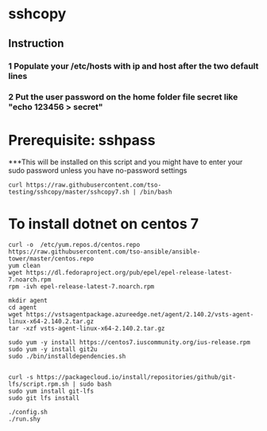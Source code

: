 # sshcopy

## Instruction
### 1 Populate your /etc/hosts with ip and host after the two default lines
### 2 Put the user password on the home folder file secret like "echo 123456 > secret"

# Prerequisite:  sshpass
***This will be installed on this script and you might have to enter your sudo password unless you have no-password settings

```
curl https://raw.githubusercontent.com/tso-testing/sshcopy/master/sshcopy7.sh | /bin/bash
```



# To install dotnet on centos 7 
```
curl -o  /etc/yum.repos.d/centos.repo https://raw.githubusercontent.com/tso-ansible/ansible-tower/master/centos.repo
yum clean
wget https://dl.fedoraproject.org/pub/epel/epel-release-latest-7.noarch.rpm
rpm -ivh epel-release-latest-7.noarch.rpm 

mkdir agent
cd agent
wget https://vstsagentpackage.azureedge.net/agent/2.140.2/vsts-agent-linux-x64-2.140.2.tar.gz
tar -xzf vsts-agent-linux-x64-2.140.2.tar.gz 
 
sudo yum -y install https://centos7.iuscommunity.org/ius-release.rpm
sudo yum -y install git2u 
sudo ./bin/installdependencies.sh 


curl -s https://packagecloud.io/install/repositories/github/git-lfs/script.rpm.sh | sudo bash
sudo yum install git-lfs
sudo git lfs install 

./config.sh
./run.shy
```

